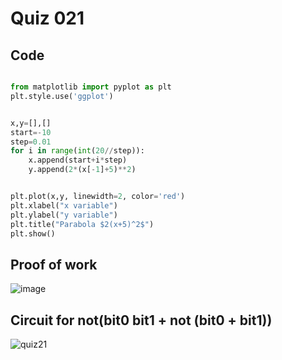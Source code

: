 # Quiz 021


## Code
```.py

from matplotlib import pyplot as plt
plt.style.use('ggplot')


x,y=[],[]
start=-10
step=0.01
for i in range(int(20//step)):
    x.append(start+i*step)
    y.append(2*(x[-1]+5)**2)


plt.plot(x,y, linewidth=2, color='red')
plt.xlabel("x variable")
plt.ylabel("y variable")
plt.title("Parabola $2(x+5)^2$")
plt.show()

```

## Proof of work

![image](https://github.com/user-attachments/assets/6aa2b67c-196e-43b5-866d-c05b2b2a42b6)

## Circuit for  not(bit0 bit1 + not (bit0 + bit1)) 



![quiz21](https://github.com/user-attachments/assets/3303b048-87de-4e13-a5dd-8e1dbf7ce0de)



